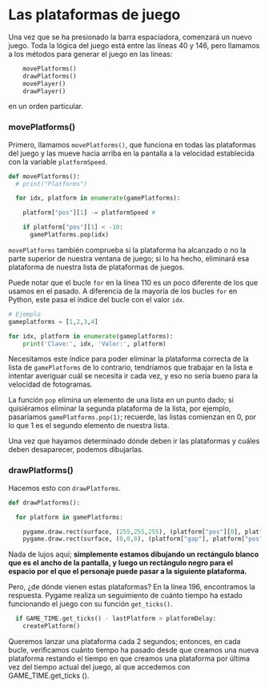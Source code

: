 # Las plataformas de juego

Una vez que se ha presionado la barra espaciadora, comenzará un nuevo juego. Toda la lógica del juego está entre las líneas 40 y 146, pero llamamos a los métodos para generar el juego en las líneas:

```python
    movePlatforms()
    drawPlatforms()
    movePlayer()
    drawPlayer()
```
en un orden particular. 

### movePlatforms()

Primero, llamamos `movePlatforms()`, que funciona en todas las plataformas del juego y las mueve hacia arriba en la pantalla a la velocidad establecida con la variable `platformSpeed`. 

```python 
def movePlatforms():
  # print("Platforms")

  for idx, platform in enumerate(gamePlatforms):

    platform["pos"][1] -= platformSpeed # 

    if platform["pos"][1] < -10:
      gamePlatforms.pop(idx) 
```

`movePlatforms` también comprueba si la plataforma ha alcanzado o no la parte superior de nuestra ventana de juego; si lo ha hecho, eliminará esa plataforma de nuestra lista de plataformas de juegos.

Puede notar que el bucle `for` en la línea 110 es un poco diferente de los que usamos en el pasado. A diferencia de la mayoría de los bucles `for` en Python, este pasa el índice del bucle con el valor `idx`.
```python
# Ejemplo
gameplatforms = [1,2,3,4]

for idx, platform in enumerate(gameplatforms):
    print('Clave:', idx, 'Valor:', platform)
```
Necesitamos este índice para poder eliminar la plataforma correcta de la lista de `gamePlatforms` de lo contrario, tendríamos que trabajar en la lista e intentar averiguar cuál se necesita ir cada vez, y eso no sería bueno para la velocidad de fotogramas. 

La función `pop` elimina un elemento de una lista en un punto dado; si quisiéramos eliminar la segunda plataforma de la lista, por ejemplo, pasaríamos `gamePlatforms.pop(1)`; recuerde, las listas comienzan en 0, por lo que 1 es el segundo elemento de nuestra lista.

Una vez que hayamos determinado dónde deben ir las plataformas y cuáles deben desaparecer, podemos dibujarlas. 

### drawPlatforms()

Hacemos esto con `drawPlatforms`.

```python
def drawPlatforms():

  for platform in gamePlatforms:

    pygame.draw.rect(surface, (255,255,255), (platform["pos"][0], platform["pos"][1], windowWidth, 10))
    pygame.draw.rect(surface, (0,0,0), (platform["gap"], platform["pos"][1], 40, 10) )
```

Nada de lujos aquí; **simplemente estamos dibujando un rectángulo blanco que es el ancho de la pantalla, y luego un rectángulo negro para el espacio por el que el personaje puede pasar a la siguiente plataforma.**

Pero, ¿de dónde vienen estas plataformas? En la línea 196, encontramos la respuesta. Pygame realiza un seguimiento de cuánto tiempo ha estado funcionando el juego con su función `get_ticks()`.

```python 
  if GAME_TIME.get_ticks() - lastPlatform > platformDelay:
    createPlatform()
```

Queremos lanzar una plataforma cada 2 segundos; entonces, en cada bucle, verificamos cuánto tiempo ha pasado desde que creamos una nueva plataforma restando el tiempo en que creamos una plataforma por última vez del tiempo actual del juego, al que accedemos con GAME_TIME.get_ticks ().
<!--stackedit_data:
eyJoaXN0b3J5IjpbLTQ4OTE1MDk3MSwyMDI0NTYyMDI5LC0xNT
U4MjEyMjI2LDI0OTg3MTgwNiwtMjAzNjAyMjQxMCwzNzE1NTMw
MzQsLTE3NjkzNDUzNTcsLTE3OTMxNTg0NzRdfQ==
-->